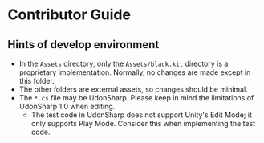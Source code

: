 # Contributor Guide

## Hints of develop environment

- In the `Assets` directory, only the `Assets/black.kit` directory is a
  proprietary implementation.
  Normally, no changes are made except in this folder.
- The other folders are external assets, so changes should be minimal.
- The `*.cs` file may be UdonSharp. Please keep in mind the limitations of
  UdonSharp 1.0 when editing.
  - The test code in UdonSharp does not support Unity's Edit Mode; it only
    supports Play Mode. Consider this when implementing the test code.
